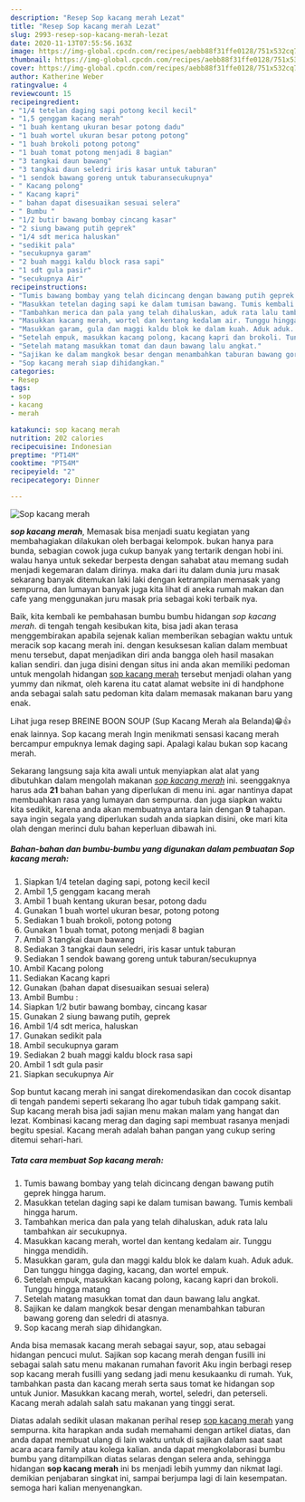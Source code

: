 ```yaml
---
description: "Resep Sop kacang merah Lezat"
title: "Resep Sop kacang merah Lezat"
slug: 2993-resep-sop-kacang-merah-lezat
date: 2020-11-13T07:55:56.163Z
image: https://img-global.cpcdn.com/recipes/aebb88f31ffe0128/751x532cq70/sop-kacang-merah-foto-resep-utama.jpg
thumbnail: https://img-global.cpcdn.com/recipes/aebb88f31ffe0128/751x532cq70/sop-kacang-merah-foto-resep-utama.jpg
cover: https://img-global.cpcdn.com/recipes/aebb88f31ffe0128/751x532cq70/sop-kacang-merah-foto-resep-utama.jpg
author: Katherine Weber
ratingvalue: 4
reviewcount: 15
recipeingredient:
- "1/4 tetelan daging sapi potong kecil kecil"
- "1,5 genggam kacang merah"
- "1 buah kentang ukuran besar potong dadu"
- "1 buah wortel ukuran besar potong potong"
- "1 buah brokoli potong potong"
- "1 buah tomat potong menjadi 8 bagian"
- "3 tangkai daun bawang"
- "3 tangkai daun seledri iris kasar untuk taburan"
- "1 sendok bawang goreng untuk taburansecukupnya"
- " Kacang polong"
- " Kacang kapri"
- " bahan dapat disesuaikan sesuai selera"
- " Bumbu "
- "1/2 butir bawang bombay cincang kasar"
- "2 siung bawang putih geprek"
- "1/4 sdt merica haluskan"
- "sedikit pala"
- "secukupnya garam"
- "2 buah maggi kaldu block rasa sapi"
- "1 sdt gula pasir"
- "secukupnya Air"
recipeinstructions:
- "Tumis bawang bombay yang telah dicincang dengan bawang putih geprek hingga harum."
- "Masukkan tetelan daging sapi ke dalam tumisan bawang. Tumis kembali hingga harum."
- "Tambahkan merica dan pala yang telah dihaluskan, aduk rata lalu tambahkan air secukupnya."
- "Masukkan kacang merah, wortel dan kentang kedalam air. Tunggu hingga mendidih."
- "Masukkan garam, gula dan maggi kaldu blok ke dalam kuah. Aduk aduk. Dan tunggu hingga daging, kacang, dan wortel empuk."
- "Setelah empuk, masukkan kacang polong, kacang kapri dan brokoli. Tunggu hingga matang"
- "Setelah matang masukkan tomat dan daun bawang lalu angkat."
- "Sajikan ke dalam mangkok besar dengan menambahkan taburan bawang goreng dan seledri di atasnya."
- "Sop kacang merah siap dihidangkan."
categories:
- Resep
tags:
- sop
- kacang
- merah

katakunci: sop kacang merah 
nutrition: 202 calories
recipecuisine: Indonesian
preptime: "PT14M"
cooktime: "PT54M"
recipeyield: "2"
recipecategory: Dinner

---
```



![Sop kacang merah](https://img-global.cpcdn.com/recipes/aebb88f31ffe0128/751x532cq70/sop-kacang-merah-foto-resep-utama.jpg)

<b><i>sop kacang merah</i></b>, Memasak bisa menjadi suatu kegiatan yang membahagiakan dilakukan oleh berbagai kelompok. bukan hanya para bunda, sebagian cowok juga cukup banyak yang tertarik dengan hobi ini. walau hanya untuk sekedar berpesta dengan sahabat atau memang sudah menjadi kegemaran dalam dirinya. maka dari itu dalam dunia juru masak sekarang banyak ditemukan laki laki dengan ketrampilan memasak yang sempurna, dan lumayan banyak juga kita lihat di aneka rumah makan dan cafe yang menggunakan juru masak pria sebagai koki terbaik nya.

Baik, kita kembali ke pembahasan bumbu bumbu hidangan <i>sop kacang merah</i>. di tengah tengah kesibukan kita, bisa jadi akan terasa menggembirakan apabila sejenak kalian memberikan sebagian waktu untuk meracik sop kacang merah ini. dengan kesuksesan kalian dalam membuat menu tersebut, dapat menjadikan diri anda bangga oleh hasil masakan kalian sendiri. dan juga disini dengan situs ini anda akan memiliki pedoman untuk mengolah hidangan <u>sop kacang merah</u> tersebut menjadi olahan yang yummy dan nikmat, oleh karena itu catat alamat website ini di handphone anda sebagai salah satu pedoman kita dalam memasak makanan baru yang enak.

Lihat juga resep BREINE BOON SOUP (Sup Kacang Merah ala Belanda)😁👍 enak lainnya. Sop kacang merah Ingin menikmati sensasi kacang merah bercampur empuknya lemak daging sapi. Apalagi kalau bukan sop kacang merah.


Sekarang langsung saja kita awali untuk menyiapkan alat alat yang dibutuhkan dalam mengolah makanan <u><i>sop kacang merah</i></u> ini. seenggaknya harus ada <b>21</b> bahan bahan yang diperlukan di menu ini. agar nantinya dapat membuahkan rasa yang lumayan dan sempurna. dan juga siapkan waktu kita sedikit, karena anda akan membuatnya antara lain dengan <b>9</b> tahapan. saya ingin segala yang diperlukan sudah anda siapkan disini, oke mari kita olah dengan merinci dulu bahan keperluan dibawah ini.

<!--inarticleads1-->

##### Bahan-bahan dan bumbu-bumbu yang digunakan dalam pembuatan Sop kacang merah:

1. Siapkan 1/4 tetelan daging sapi, potong kecil kecil
1. Ambil 1,5 genggam kacang merah
1. Ambil 1 buah kentang ukuran besar, potong dadu
1. Gunakan 1 buah wortel ukuran besar, potong potong
1. Sediakan 1 buah brokoli, potong potong
1. Gunakan 1 buah tomat, potong menjadi 8 bagian
1. Ambil 3 tangkai daun bawang
1. Sediakan 3 tangkai daun seledri, iris kasar untuk taburan
1. Sediakan 1 sendok bawang goreng untuk taburan/secukupnya
1. Ambil  Kacang polong
1. Sediakan  Kacang kapri
1. Gunakan  (bahan dapat disesuaikan sesuai selera)
1. Ambil  Bumbu :
1. Siapkan 1/2 butir bawang bombay, cincang kasar
1. Gunakan 2 siung bawang putih, geprek
1. Ambil 1/4 sdt merica, haluskan
1. Gunakan sedikit pala
1. Ambil secukupnya garam
1. Sediakan 2 buah maggi kaldu block rasa sapi
1. Ambil 1 sdt gula pasir
1. Siapkan secukupnya Air


Sop buntut kacang merah ini sangat direkomendasikan dan cocok disantap di tengah pandemi seperti sekarang lho agar tubuh tidak gampang sakit. Sup kacang merah bisa jadi sajian menu makan malam yang hangat dan lezat. Kombinasi kacang merag dan daging sapi membuat rasanya menjadi begitu spesial. Kacang merah adalah bahan pangan yang cukup sering ditemui sehari-hari. 

<!--inarticleads2-->

##### Tata cara membuat Sop kacang merah:

1. Tumis bawang bombay yang telah dicincang dengan bawang putih geprek hingga harum.
1. Masukkan tetelan daging sapi ke dalam tumisan bawang. Tumis kembali hingga harum.
1. Tambahkan merica dan pala yang telah dihaluskan, aduk rata lalu tambahkan air secukupnya.
1. Masukkan kacang merah, wortel dan kentang kedalam air. Tunggu hingga mendidih.
1. Masukkan garam, gula dan maggi kaldu blok ke dalam kuah. Aduk aduk. Dan tunggu hingga daging, kacang, dan wortel empuk.
1. Setelah empuk, masukkan kacang polong, kacang kapri dan brokoli. Tunggu hingga matang
1. Setelah matang masukkan tomat dan daun bawang lalu angkat.
1. Sajikan ke dalam mangkok besar dengan menambahkan taburan bawang goreng dan seledri di atasnya.
1. Sop kacang merah siap dihidangkan.


Anda bisa memasak kacang merah sebagai sayur, sop, atau sebagai hidangan pencuci mulut. Sajikan sop kacang merah dengan fusilli ini sebagai salah satu menu makanan rumahan favorit Aku ingin berbagi resep sop kacang merah fusilli yang sedang jadi menu kesukaanku di rumah. Yuk, tambahkan pasta dan kacang merah serta saus tomat ke hidangan sop untuk Junior. Masukkan kacang merah, wortel, seledri, dan peterseli. Kacang merah adalah salah satu makanan yang tinggi serat. 

Diatas adalah sedikit ulasan makanan perihal resep <u>sop kacang merah</u> yang sempurna. kita harapkan anda sudah memahami dengan artikel diatas, dan anda dapat membuat ulang di lain waktu untuk di sajikan dalam saat saat acara acara family atau kolega kalian. anda dapat mengkolaborasi bumbu bumbu yang ditampilkan diatas selaras dengan selera anda, sehingga hidangan <b>sop kacang merah</b> ini bs menjadi lebih yummy dan nikmat lagi. demikian penjabaran singkat ini, sampai berjumpa lagi di lain kesempatan. semoga hari kalian menyenangkan.
